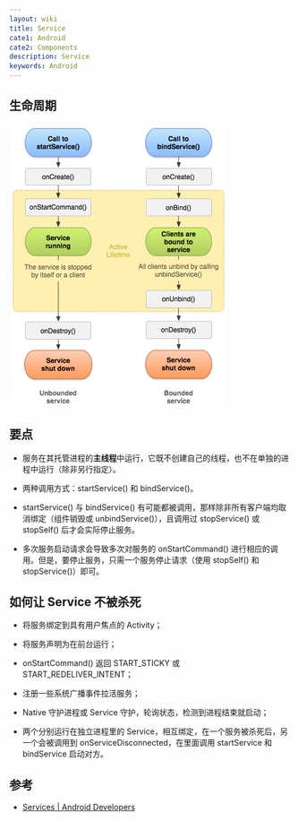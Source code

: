 ```yaml
---
layout: wiki
title: Service
cate1: Android
cate2: Components
description: Service
keywords: Android
---
```


## 生命周期

![service lifecycle](/images/wiki/service-lifecycle.png)

## 要点

* 服务在其托管进程的**主线程**中运行，它既不创建自己的线程，也不在单独的进程中运行（除非另行指定）。

* 两种调用方式：startService() 和 bindService()。

* startService() 与 bindService() 有可能都被调用，那样除非所有客户端均取消绑定（组件销毁或 unbindService()），且调用过 stopService() 或 stopSelf() 后才会实际停止服务。

* 多次服务启动请求会导致多次对服务的 onStartCommand() 进行相应的调用。但是，要停止服务，只需一个服务停止请求（使用 stopSelf() 和 stopService()）即可。

## 如何让 Service 不被杀死

* 将服务绑定到具有用户焦点的 Activity；

* 将服务声明为在前台运行；

* onStartCommand() 返回 START_STICKY 或 START_REDELIVER_INTENT；

* 注册一些系统广播事件拉活服务；

* Native 守护进程或 Service 守护，轮询状态，检测到进程结束就启动；

* 两个分别运行在独立进程里的 Service，相互绑定，在一个服务被杀死后，另一个会被调用到 onServiceDisconnected，在里面调用 startService 和 bindService 启动对方。

## 参考

* [Services | Android Developers](https://developer.android.com/guide/components/services.html)
